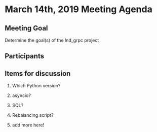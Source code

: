 # March 14th, 2019 Meeting Agenda

## Meeting Goal

Determine the goal(s) of the lnd_grpc project

## Participants

## Items for discussion

1. Which Python version?

2. asyncio?

3. SQL?

4. Rebalancing script?

5. add more here!